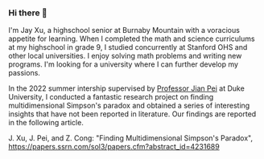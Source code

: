 ### Hi there 👋
I'm Jay Xu, a highschool senior at Burnaby Mountain with a voracious appetite for learning. When I completed the math and science curriculums at my highschool in grade 9, I studied concurrently at Stanford OHS and other local universities. I enjoy solving math problems and writing new programs. I'm looking for a university where I can further develop my passions. 

In the 2022 summer intership supervised by [Professor Jian Pei](https://ece.duke.edu/faculty/jian-pei) at Duke University, I conducted a fantastic research project on finding multidimensional Simpson's paradox and obtained a series of interesting insights that have not been reported in literature.  Our findings are reported in the following article.

J. Xu, J. Pei, and Z. Cong: "Finding Multidimensional Simpson's Paradox", https://papers.ssrn.com/sol3/papers.cfm?abstract_id=4231689
 

<!--
**JXu2023/JXu2023** is a ✨ _special_ ✨ repository because its `README.md` (this file) appears on your GitHub profile.

Here are some ideas to get you started:

- 🔭 I’m currently working on ...
- 🌱 I’m currently learning ...
- 👯 I’m looking to collaborate on ...
- 🤔 I’m looking for help with ...
- 💬 Ask me about ...
- 📫 How to reach me: ...
- 😄 Pronouns: ...
- ⚡ Fun fact: ...
-->

